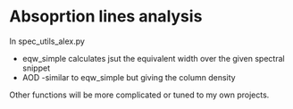 # Absoprtion lines analysis
In spec_utils_alex.py
- eqw_simple calculates jsut the equivalent width over the given spectral snippet
- AOD -similar to eqw_simple but giving the column density

Other functions will be more complicated or tuned to my own projects.
